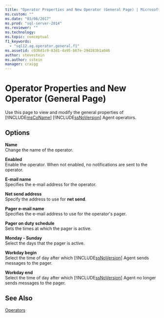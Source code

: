 ```yaml
---
title: "Operator Properties and New Operator (General Page) | Microsoft Docs"
ms.custom: ""
ms.date: "03/06/2017"
ms.prod: "sql-server-2014"
ms.reviewer: ""
ms.technology:
ms.topic: conceptual
f1_keywords: 
  - "sql12.ag.operator.general.f1"
ms.assetid: c036d1c9-83d1-4a95-b67e-29d283b1a046
author: stevestein
ms.author: sstein
manager: craigg
---
```

# Operator Properties and New Operator (General Page)
  Use this page to view and modify the general properties of [!INCLUDE[msCoName](../../includes/msconame-md.md)] [!INCLUDE[ssNoVersion](../../includes/ssnoversion-md.md)] Agent operators.  
  
## Options  
 **Name**  
 Change the name of the operator.  
  
 **Enabled**  
 Enable the operator. When not enabled, no notifications are sent to the operator.  
  
 **E-mail name**  
 Specifies the e-mail address for the operator.  
  
 **Net send address**  
 Specify the address to use for **net send**.  
  
 **Pager e-mail name**  
 Specifies the e-mail address to use for the operator's pager.  
  
 **Pager on duty schedule**  
 Sets the times at which the pager is active.  
  
 **Monday - Sunday**  
 Select the days that the pager is active.  
  
 **Workday begin**  
 Select the time of day after which [!INCLUDE[ssNoVersion](../../includes/ssnoversion-md.md)] Agent sends messages to the pager.  
  
 **Workday end**  
 Select the time of day after which [!INCLUDE[ssNoVersion](../../includes/ssnoversion-md.md)] Agent no longer sends messages to the pager.  
  
## See Also  
 [Operators](operators.md)  
  
  
